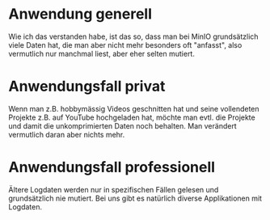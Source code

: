 # Anwendung generell
Wie ich das verstanden habe, ist das so, dass man bei MinIO grundsätzlich viele Daten hat, die man aber nicht mehr besonders oft "anfasst", also vermutlich nur manchmal liest, aber eher selten mutiert.

# Anwendungsfall privat
Wenn man z.B. hobbymässig Videos geschnitten hat und seine vollendeten Projekte z.B. auf YouTube hochgeladen hat, möchte man evtl. die Projekte und damit die unkomprimierten Daten noch behalten. Man verändert vermutlich daran aber nichts mehr.

# Anwendungsfall professionell
Ältere Logdaten werden nur in spezifischen Fällen gelesen und grundsätzlich nie mutiert. Bei uns gibt es natürlich diverse Applikationen mit Logdaten.